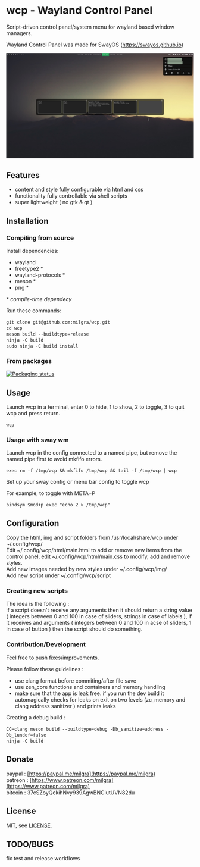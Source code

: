 # wcp - Wayland Control Panel

Script-driven control panel/system menu for wayland based window managers.

Wayland Control Panel was made for SwayOS (https://swayos.github.io)

![alt text](screenshot.png)

## Features ##

- content and style fully configurable via html and css
- functionality fully controllable via shell scripts
- super lightweight ( no gtk & qt )

## Installation

### Compiling from source

Install dependencies:

- wayland
- freetype2 \*
- wayland-protocols \*
- meson \*
- png \*

\* _compile-time dependecy_

Run these commands:

```
git clone git@github.com:milgra/wcp.git
cd wcp
meson build --buildtype=release
ninja -C build
sudo ninja -C build install
```

### From packages

[![Packaging status](https://repology.org/badge/tiny-repos/wcp.svg)](https://repology.org/project/wcp/versions)

## Usage

Launch wcp in a terminal, enter 0 to hide, 1 to show, 2 to toggle, 3 to quit wcp and press return.

```
wcp
```

### Usage with sway wm

Launch wcp in the config connected to a named pipe, but remove the named pipe first to avoid mkfifo errors.

```
exec rm -f /tmp/wcp && mkfifo /tmp/wcp && tail -f /tmp/wcp | wcp
```

Set up your sway config or menu bar config to toggle wcp

For example, to toggle with META+P
```
bindsym $mod+p exec "echo 2 > /tmp/wcp"
```

## Configuration

Copy the html, img and script folders from /usr/local/share/wcp under ~/.config/wcp/  
Edit ~/.config/wcp/html/main.html to add or remove new items from the control panel, edit ~/.config/wcp/html/main.css to modify, add and remove styles.  
Add new images needed by new styles under ~/.config/wcp/img/  
Add new script under ~/.config/wcp/script  

### Creating new scripts

The idea is the following :  
if a script doesn't receive any arguments then it should return a string value ( integers between 0 and 100 in case of sliders, strings in case of labels ),
if it receives and arguments ( integers between 0 and 100 in acse of sliders, 1 in case of button ) then the script should do something.

### Contribution/Development ##

Feel free to push fixes/improvements.

Please follow these guidelines :

- use clang format before commiting/after file save
- use zen_core functions and containers and memory handling
- make sure that the app is leak free. if you run the dev build it automagically checks for leaks on exit on two levels (zc_memory and clang address sanitizer ) and prints leaks

Creating a debug build :

```
CC=clang meson build --buildtype=debug -Db_sanitize=address -Db_lundef=false
ninja -C build
```

## Donate ##

paypal : [https://paypal.me/milgra](https://paypal.me/milgra)  
patreon : [https://www.patreon.com/milgra](https://www.patreon.com/milgra)  
bitcoin : 37cSZoyQckihNvy939AgwBNCiutUVN82du  

## License ##

MIT, see [LICENSE](/LICENSE).

## TODO/BUGS ##

fix test and release workflows  
